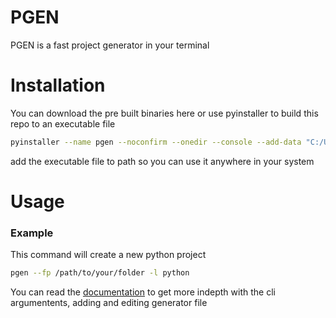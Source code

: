 # PGEN
PGEN is a fast project generator in your terminal
# Installation
You can download the pre built binaries here or use pyinstaller to build this repo to an executable file
``` bash
pyinstaller --name pgen --noconfirm --onedir --console --add-data "C:/Users/josti/Desktop/Projects/projectGeneratorCLI/src/generator;generator/"  "C:/Users/josti/Desktop/Projects/projectGeneratorCLI/src/main.py"
```
add the executable file to path so you can use it anywhere in your system
# Usage
### Example 
This command will create a new python project 
``` bash
pgen --fp /path/to/your/folder -l python
```
You can read the [documentation](https://github.com/jostimian/PGEN/wiki/Docs) to get more indepth with the cli argumentents, adding and editing generator file
